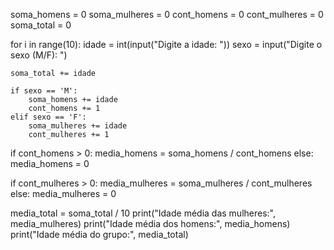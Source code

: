 soma_homens = 0
soma_mulheres = 0
cont_homens = 0
cont_mulheres = 0
soma_total = 0

for i in range(10):
    idade = int(input("Digite a idade: "))
    sexo = input("Digite o sexo (M/F): ")

    soma_total += idade

    if sexo == 'M':
        soma_homens += idade
        cont_homens += 1
    elif sexo == 'F':
        soma_mulheres += idade
        cont_mulheres += 1
if cont_homens > 0:
    media_homens = soma_homens / cont_homens
else:
    media_homens = 0

if cont_mulheres > 0:
    media_mulheres = soma_mulheres / cont_mulheres
else:
    media_mulheres = 0

media_total = soma_total / 10
print("Idade média das mulheres:", media_mulheres)
print("Idade média dos homens:", media_homens)
print("Idade média do grupo:", media_total)
